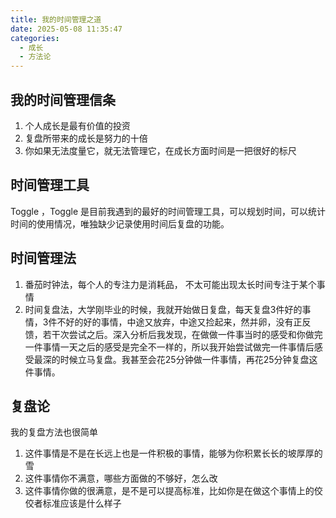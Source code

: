 ```yaml
---
title: 我的时间管理之道
date: 2025-05-08 11:35:47
categories:
  - 成长
  - 方法论
---
```

## 我的时间管理信条
1. 个人成长是最有价值的投资
2. 复盘所带来的成长是努力的十倍
3. 你如果无法度量它，就无法管理它，在成长方面时间是一把很好的标尺

## 时间管理工具
Toggle ，Toggle 是目前我遇到的最好的时间管理工具，可以规划时间，可以统计时间的使用情况，唯独缺少记录使用时间后复盘的功能。

## 时间管理法
1. 番茄时钟法，每个人的专注力是消耗品， 不太可能出现太长时间专注于某个事情
2. 时间复盘法，大学刚毕业的时候，我就开始做日复盘，每天复盘3件好的事情，3件不好的好的事情，中途又放弃，中途又捡起来，然并卵，没有正反馈，若干次尝试之后。深入分析后我发现，在做做一件事当时的感受和你做完一件事情一天之后的感受是完全不一样的，所以我开始尝试做完一件事情后感受最深的时候立马复盘。我甚至会花25分钟做一件事情，再花25分钟复盘这件事情。

## 复盘论
我的复盘方法也很简单
1. 这件事情是不是在长远上也是一件积极的事情，能够为你积累长长的坡厚厚的雪
2. 这件事情你不满意，哪些方面做的不够好，怎么改
3. 这件事情你做的很满意，是不是可以提高标准，比如你是在做这个事情上的佼佼者标准应该是什么样子